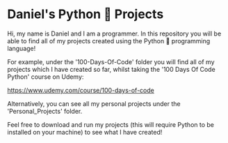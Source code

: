 # Daniel's Python 🐍 Projects
Hi, my name is Daniel and I am a programmer. In this repository you will be able to find all of my projects created using the Python 🐍 programming language!

For example, under the '100-Days-Of-Code' folder you will find all of my projects which I have created so far, whilst taking the '100 Days Of Code Python' course on Udemy:

https://www.udemy.com/course/100-days-of-code

Alternatively, you can see all my personal projects under the 'Personal_Projects' folder.

Feel free to download and run my projects (this will require Python to be installed on your machine) to see what I have created!
